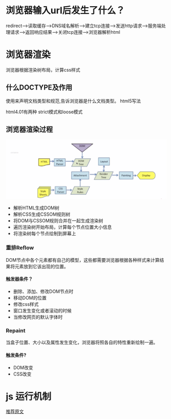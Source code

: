 # 浏览器输入url后发生了什么？
redirect-->读取缓存-->DNS域名解析-->建立tcp连接-->发送http请求-->服务端处理请求-->返回响应结果-->关闭tcp连接-->浏览器解析html

# 浏览器渲染
浏览器根据渲染树布局，计算css样式
## 什么DOCTYPE及作用
使用来声明文档类型和规范,告诉浏览器是什么文档类型。
html5写法
<!DOCTYPE html>
html4.01有两种 strict模式和loose模式
## 浏览器渲染过程
![](./render.png)
- 解析HTML生成DOM树
- 解析CSS生成CSSOM规则树
- 将DOM与CSSOM规则合并在一起生成渲染树
- 遍历渲染树开始布局，计算每个节点位置大小信息
- 将渲染树每个节点绘制到屏幕上
### 重排Reflow
DOM节点中各个元素都有自己的模型，这些都需要浏览器根据各种样式来计算结果将元素放到它该出现的位置。
#### 触发器条件？
- 删除、添加、修改DOM节点时
- 移动DOM的位置
- 修改css样式
- 窗口发生变化或者滚动的时候
- 当修改网页的默认字体时

### Repaint
当盒子位置、大小以及属性发生变化，浏览器将照各自的特性重新绘制一遍。
#### 触发条件?
- DOM改变
- CSS改变
# js 运行机制
[推荐原文](https://juejin.im/post/59e85eebf265da430d571f89)


